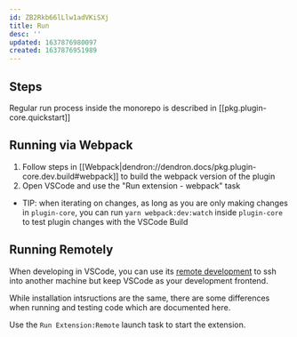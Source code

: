 ```yaml
---
id: ZB2Rkb66lLlw1adVKiSXj
title: Run
desc: ''
updated: 1637876980097
created: 1637876951989
---
```


## Steps

Regular run process inside the monorepo is described in [[pkg.plugin-core.quickstart]]

## Running via Webpack
1. Follow steps in [[Webpack|dendron://dendron.docs/pkg.plugin-core.dev.build#webpack]] to build the webpack version of the plugin
2. Open VSCode and use the "Run extension - webpack" task

- TIP: when iterating on changes, as long as you are only making changes in `plugin-core`, you can run `yarn webpack:dev:watch` inside `plugin-core` to test plugin changes with the VSCode Build

## Running Remotely

When developing in VSCode, you can use its [remote development](https://code.visualstudio.com/docs/remote/ssh) to ssh into another machine but keep VSCode as your development frontend.

While installation intsructions are the same, there are some differences when running and testing code which are documented here.

Use the `Run Extension:Remote` launch task to start the extension. 

<!-- ## QA

### Running All Plugin Tests

This works the same as in local development

### Running a single Plugin Test

You'll need to update the following file `src/test/suite-integ/index.ts`. When running locally, we use an environmental variable that is set from the launch task to specify the current task - this doesn't seem to work when running remotely. You'll need to manually set the `fname` variable to run a single test

```ts
let fname = process.env.TEST_TO_RUN;
// uncomment to run tests remotely
// fname = 'LookupCommand.test'
```

### Running Non-Plugin Tests

Non plugin tests behave the same, whether you're running all of them or a single test. -->

